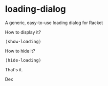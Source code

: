 # loading-dialog
A generic, easy-to-use loading dialog for Racket

How to display it?
<pre>
(show-loading)
</pre>

How to hide it?
<pre>
(hide-loading)
</pre>

That's it.

Dex
